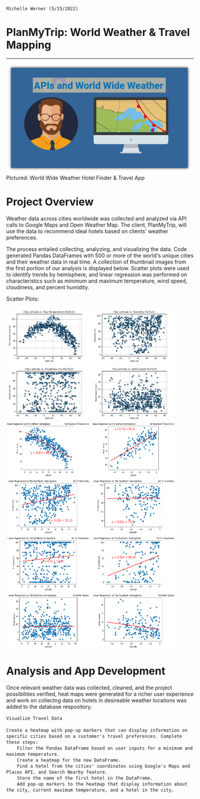                                                                                            Michelle Werner (5/15/2022)
# PlanMyTrip: World Weather & Travel Mapping
---

<!--![alt](resources/___.png)-->
<img src="https://github.com/miwermi/world-weather-analysis/blob/main/weather_data/www_apis.png" width="500" height="293" alt ="graphic: World Wide Weather">
Pictured: World Wide Weather Hotel Finder & Travel App

# Project Overview
Weather data across cities worldwide was collected and analyzed via API calls to Google Maps and Open Weather Map. The client, PlanMyTrip, will use the data to recommend ideal hotels based on clients' weather preferences.

The process entailed collecting, analyzing, and visualizing the data. Code generated Pandas DataFrames with 500 or more of the world's unique cities and their weather data in real time. A collection of thumbnail images from the first portion of our analysis is displayed below. Scatter plots were used to identify trends by hemisphere, and linear regression was performed on characteristics such as minimum and maximum temperature, wind speed, cloudiness, and percent humidity.

Scatter Plots:

<img src="https://github.com/miwermi/world-weather-analysis/blob/main/weather_data/Fig1.png" width="225" height="150" alt ="graphic: "> <img src="https://github.com/miwermi/world-weather-analysis/blob/main/weather_data/Fig2.png" width="225" height="150" alt ="graphic: "> <img src="https://github.com/miwermi/world-weather-analysis/blob/main/weather_data/Fig3.png" width="225" height="150" alt ="graphic: "> <img src="https://github.com/miwermi/world-weather-analysis/blob/main/weather_data/Fig4.png" width="225" height="150" alt ="graphic: "> <img src="https://github.com/miwermi/world-weather-analysis/blob/main/weather_data/Fig5.png" width="225" height="150" alt ="graphic: "> <img src="https://github.com/miwermi/world-weather-analysis/blob/main/weather_data/Fig6.png" width="225" height="150" alt ="graphic: "> <img src="https://github.com/miwermi/world-weather-analysis/blob/main/weather_data/Fig7.png" width="225" height="150" alt ="graphic: "> <img src="https://github.com/miwermi/world-weather-analysis/blob/main/weather_data/Fig8.png" width="225" height="150" alt ="graphic: "> <img src="https://github.com/miwermi/world-weather-analysis/blob/main/weather_data/Fig9.png" width="225" height="150" alt ="graphic: "> <img src="https://github.com/miwermi/world-weather-analysis/blob/main/weather_data/Fig10.png" width="225" height="150" alt ="graphic: "> <img src="https://github.com/miwermi/world-weather-analysis/blob/main/weather_data/Fig11.png" width="225" height="150" alt ="graphic: "> <img src="https://github.com/miwermi/world-weather-analysis/blob/main/weather_data/Fig12.png" width="225" height="150" alt ="graphic: ">

# Analysis and App Development

Once relevant weather data was collected, cleaned, and the project possibilities verified, heat maps were generated for a richer user experience and work on collectng data on hotels in desireable weather locations was added to the database respository.


    Visualize Travel Data

    Create a heatmap with pop-up markers that can display information on specific cities based on a customer's travel preferences. Complete these steps:
        Filter the Pandas DataFrame based on user inputs for a minimum and maximum temperature.
        Create a heatmap for the new DataFrame.
        Find a hotel from the cities' coordinates using Google's Maps and Places API, and Search Nearby feature.
        Store the name of the first hotel in the DataFrame.
        Add pop-up markers to the heatmap that display information about the city, current maximum temperature, and a hotel in the city.


